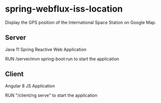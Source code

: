# spring-webflux-iss-location

Display the GPS position of the International Space Station on Google Map.

## Server
Java 11 Spring Reactive Web Application

RUN /server/mvn spring-boot:run to start the application

## Client
Angular 8 JS Application

RUN "/client/ng serve" to start the application
